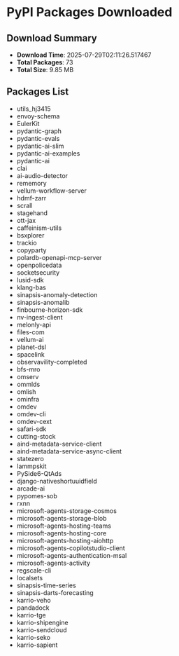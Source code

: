# PyPI Packages Downloaded

## Download Summary
- **Download Time**: 2025-07-29T02:11:26.517467
- **Total Packages**: 73
- **Total Size**: 9.85 MB

## Packages List
- utils_hj3415
- envoy-schema
- EulerKit
- pydantic-graph
- pydantic-evals
- pydantic-ai-slim
- pydantic-ai-examples
- pydantic-ai
- clai
- ai-audio-detector
- rememory
- vellum-workflow-server
- hdmf-zarr
- scrall
- stagehand
- ott-jax
- caffeinism-utils
- bsxplorer
- trackio
- copyparty
- polardb-openapi-mcp-server
- openpolicedata
- socketsecurity
- lusid-sdk
- klang-bas
- sinapsis-anomaly-detection
- sinapsis-anomalib
- finbourne-horizon-sdk
- nv-ingest-client
- melonly-api
- files-com
- vellum-ai
- planet-dsl
- spacelink
- observavility-completed
- bfs-mro
- omserv
- ommlds
- omlish
- ominfra
- omdev
- omdev-cli
- omdev-cext
- safari-sdk
- cutting-stock
- aind-metadata-service-client
- aind-metadata-service-async-client
- statezero
- lammpskit
- PySide6-QtAds
- django-nativeshortuuidfield
- arcade-ai
- pypomes-sob
- rxnn
- microsoft-agents-storage-cosmos
- microsoft-agents-storage-blob
- microsoft-agents-hosting-teams
- microsoft-agents-hosting-core
- microsoft-agents-hosting-aiohttp
- microsoft-agents-copilotstudio-client
- microsoft-agents-authentication-msal
- microsoft-agents-activity
- regscale-cli
- localsets
- sinapsis-time-series
- sinapsis-darts-forecasting
- karrio-veho
- pandadock
- karrio-tge
- karrio-shipengine
- karrio-sendcloud
- karrio-seko
- karrio-sapient
